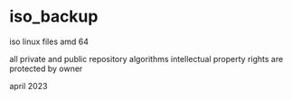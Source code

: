 # iso_backup
iso linux files amd 64

all private and public repository algorithms intellectual property rights are protected by owner

april 2023





